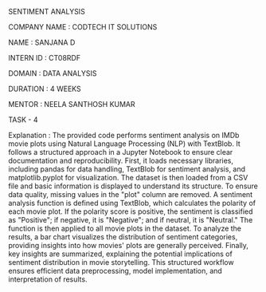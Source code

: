 SENTIMENT ANALYSIS

COMPANY NAME : CODTECH IT SOLUTIONS

NAME : SANJANA D

INTERN ID : CT08RDF

DOMAIN : DATA ANALYSIS

DURATION : 4 WEEKS

MENTOR : NEELA SANTHOSH KUMAR

TASK - 4

Explanation :
The provided code performs sentiment analysis on IMDb movie plots using Natural Language Processing (NLP) with TextBlob. It follows a structured approach in a Jupyter Notebook to ensure clear documentation and reproducibility.
First, it loads necessary libraries, including pandas for data handling, TextBlob for sentiment analysis, and matplotlib.pyplot for visualization. The dataset is then loaded from a CSV file and basic information is displayed to understand its structure. To ensure data quality, missing values in the "plot" column are removed.
A sentiment analysis function is defined using TextBlob, which calculates the polarity of each movie plot. If the polarity score is positive, the sentiment is classified as "Positive"; if negative, it is "Negative"; and if neutral, it is "Neutral." The function is then applied to all movie plots in the dataset.
To analyze the results, a bar chart visualizes the distribution of sentiment categories, providing insights into how movies' plots are generally perceived. Finally, key insights are summarized, explaining the potential implications of sentiment distribution in movie storytelling. This structured workflow ensures efficient data preprocessing, model implementation, and interpretation of results.
